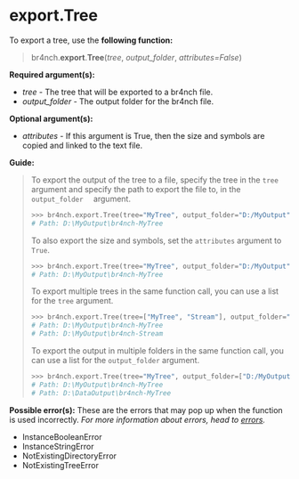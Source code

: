 # export.Tree

To export a tree, use the **following function:**

> br4nch.**export**.**Tree**(*tree*, *output_folder*, *attributes=False*)

**Required argument(s):**

- *tree* - The tree that will be exported to a br4nch file.
- *output_folder*  - The output folder for the br4nch file.

**Optional argument(s):**

- *attributes* - If this argument is True, then the size and symbols are copied and linked to the text file.

**Guide:**

> To export the output of the tree to a file, specify the tree in the `tree` argument and specify the path to export the file to, in the `output_folder  ` argument.
>
> ```python
> >>> br4nch.export.Tree(tree="MyTree", output_folder="D:/MyOutput")
> # Path: D:\MyOutput\br4nch-MyTree
> ```
>
> To also export the size and symbols, set the `attributes` argument to `True`.
>
> ```python
> >>> br4nch.export.Tree(tree="MyTree", output_folder="D:/MyOutput", attributes=True)
> # Path: D:\MyOutput\br4nch-MyTree
> ```
>
> To export multiple trees in the same function call, you can use a list for the `tree` argument.
>
> ```python
> >>> br4nch.export.Tree(tree=["MyTree", "Stream"], output_folder="D:/MyOutput")
> # Path: D:\MyOutput\br4nch-MyTree
> # Path: D:\MyOutput\br4nch-Stream
> ```
>
> To export the output in multiple folders in the same function call, you can use a list for the `output_folder` argument.
>
> ```python
> >>> br4nch.export.Tree(tree="MyTree", output_folder=["D:/MyOutput", "D:/DataOutput"])
> # Path: D:\MyOutput\br4nch-MyTree
> # Path: D:\DataOutput\br4nch-MyTree
> ```

**Possible error(s):**
These are the errors that may pop up when the function is used incorrectly.
*For more information about errors, head to [errors](../../guides/errors.md).*

- InstanceBooleanError
- InstanceStringError
- NotExistingDirectoryError
- NotExistingTreeError

